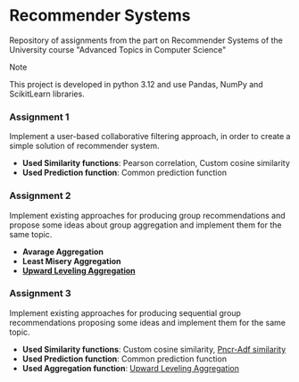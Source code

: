 # Recommender Systems
Repository of assignments from the part on Recommender Systems of the University course "Advanced Topics in Computer Science"

> [!NOTE]
> This project is developed in python 3.12 and use Pandas, NumPy and ScikitLearn libraries.

### Assignment 1
Implement a user-based collaborative filtering approach, in order to create a simple solution of recommender system. <br />
- **Used Similarity functions**: Pearson correlation, Custom cosine similarity <br />
- **Used Prediction function**: Common prediction function <br />

### Assignment 2
Implement existing approaches for producing group recommendations and propose some ideas about group aggregation and implement them for the same topic.
- **Avarage Aggregation** <br />
- **Least Misery Aggregation** <br />
- **[Upward Leveling Aggregation](https://www.sciencedirect.com/science/article/pii/S0957417417307108?fr=RR-2&ref=pdf_download&rr=86dae1893b7a77ff)** <br />

### Assignment 3
Implement existing approaches for producing sequential group recommendations proposing some ideas and implement them for the same topic.
- **Used Similarity functions**: Custom cosine similarity, [Pncr-Adf similarity](https://www.researchgate.net/publication/335988033_A_new_Similarity_Measure_for_Collaborative_Filtering_based_Recommender_Systems#full-text) <br />
- **Used Prediction function**: Common prediction function <br />
- **Used Aggregation function**: [Upward Leveling Aggregation](https://www.sciencedirect.com/science/article/pii/S0957417417307108?fr=RR-2&ref=pdf_download&rr=86dae1893b7a77ff) <br />
